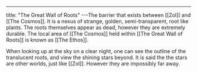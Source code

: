 ---
title: "The Great Wall of Roots"
---The barrier that exists between [[Zol]] and [[The Cosmos]]. It is a nexus of strange, golden, semi-transparent, root like plants. The roots themselves appear as dead, however they are extremely durable. The local area of [[The Cosmos]] held within [[The Great Wall of Roots]] is known as [[The Ethos]].

When looking up at the sky on a clear night, one can see the outline of the translucent roots, and view the shining stars beyond. It is said the the stars are other worlds, just like [[Zol]]. However they are impossibly far away.
